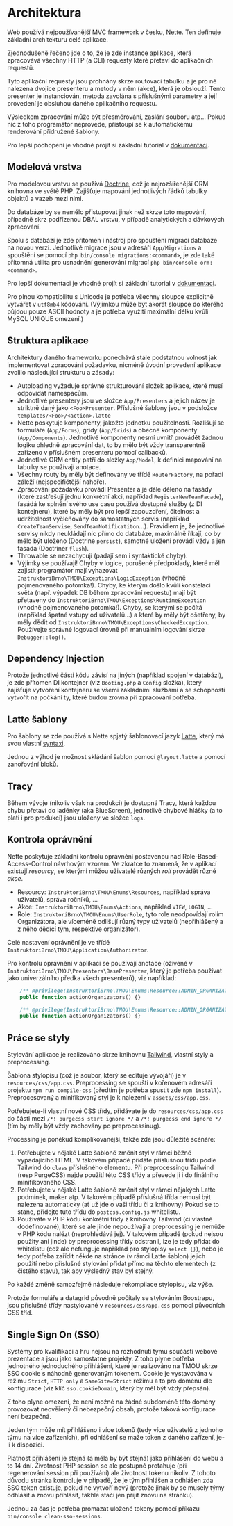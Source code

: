# Architektura

Web používá nejpoužívanější MVC framework v česku, [Nette](https://nette.org/cs/). Ten definuje základní architekturu
celé aplikace.
 
Zjednodušeně řečeno jde o to, že je zde instance aplikace, která zpracovává všechny HTTP (a CLI) requesty
které přetaví do aplikačních requestů.

Tyto aplikační requesty jsou prohnány skrze routovací tabulku a je pro ně nalezena dvojice presenteru a metody v něm (akce),
která je obslouží. Tento presenter je instanciován, metoda zavolána s příslušnými parametry a její provedení je obsluhou
daného aplikačního requestu.

Výsledkem zpracování může být přesměrování, zaslání souboru atp... Pokud nic z toho programátor neprovede, přistoupí se
k automatickému renderování přidružené šablony.

Pro lepší pochopení je vhodné projít si základní tutorial v [dokumentaci](https://doc.nette.org/cs/3.0/quickstart).

## Modelová vrstva

Pro modelovou vrstvu se používá [Doctrine](), což je nejrozšířenější ORM knihovna ve světě PHP. Zajišťuje
mapování jednotlivých řádků tabulky objektů a vazeb mezi nimi.

Do databáze by se nemělo přistupovat jinak než skrze toto mapování, případně skrz podřízenou DBAL vrstvu, v případě
analytických a dávkových zpracování.

Spolu s databází je zde přítomen i nástroj pro spouštění migrací databáze na novou verzi. Jednotlivé migrace jsou
v adresáři `App/Migrations` a spouštění se pomocí `php bin/console migrations:<command>`, je zde také přítomná utilita
pro  usnadnění generování migrací `php bin/console orm:<command>`.

Pro lepší dokumentaci je vhodné projít si základní tutorial v [dokumentaci](https://www.doctrine-project.org/projects/doctrine-orm/en/2.6/tutorials/getting-started.html).

Pro plnou kompatibilitu s Unicode je potřeba všechny sloupce explicitně vytvářet v `utf8mb4` kódování. (Výjimkou může být akorát sloupce do kterého půjdou pouze ASCII hodnoty a je potřeba využití maximální délku kvůli MySQL UNIQUE omezení.)

## Struktura aplikace

Architektury daného frameworku ponechává stále podstatnou volnost jak implementovat zpracování požadavku, nicméně
úvodní provedení aplikace zvolilo následující strukturu a zásady:

- Autoloading vyžaduje správné strukturování složek aplikace, které musí odpovídat namespacům.
- Jednotlivé presentery jsou ve složce `App/Presenters` a jejich název je striktně daný jako `<Foo>Presenter`. Příslušné
  šablony jsou v podsložce `templates/<Foo>/<action>.latte`
- Nette poskytuje komponenty, jakožto jednotku použitelnosti. Rozlišují se formuláře (`App/Forms`), gridy (`App/Grids`) a obecné komponenty (`App/Components`).
  Jednotlivé komponenty nesmí uvnitř provádět žádnou logiku ohledně zpracování dat, to by mělo být vždy transparentně zařízeno v příslušném presenteru pomocí callbacků.
- Jednotlivé ORM entity patří do složky `App/Model`, k definici mapování na tabulky se používají anotace.
- Všechny routy by měly být definovány ve třídě `RouterFactory`, na pořadí záleží (nejspecifičtější nahoře).
- Zpracování požadavku provádí Presenter a je dále děleno na fasády (které zastřešují jednu konkrétní akci, například `RegisterNewTeamFacade`),
  fasádá ke splnění svého use casu používá dostupné služby (z DI kontejneru), které by měly být pro lepší zapouzdření, čitelnost a udržitelnost
  vyčleňovány do samostatných servis (například `CreateTeamServise`, `SendTeamNotificatiton`...). Pravidlem je, že
  jednotlivé servisy nikdy neukládají nic přímo do databáze, maximálně říkají, co by mělo být uloženo (Doctrine `persist`), samotné uložení provádí
  vždy a jen fasáda (Doctriner `flush`).
- Throwable se nezachycují (padají sem i syntaktické chyby).
- Výjimky se používají! Chyby v logice, porušené předpoklady, které měl zajistit programátor
  mají vyhazovat `InstruktoriBrno\TMOU\Exceptions\LogicException` (vhodně pojmenovaného potomka!). Chyby, ke kterým došlo kvůli konstelaci světa (např. výpadek DB během zpracování requestu) mají být přetaveny do `InstruktoriBrno\TMOU\Exceptions\RuntimeException` (vhodně pojmenovaného potomka!).
  Chyby, se kterými se počítá (například špatné vstupy od uživatelů...) a které by měly být ošetřeny, by měly dědit od `InstruktoriBrno\TMOU\Exceptions\CheckedException`.
  Používejte správné logovací úrovně při manuálním logování skrze `Debugger::log()`. 

## Dependency Injection

Protože jednotlivé části kódu závisí na jiných (například spojení v databázi), je zde přítomen DI kontejner
(viz `Booting.php` a `Config` složka), který zajišťuje vytvoření kontejneru se všemi základními službami a se schopností
vytvořit na počkání ty, které budou zrovna při zpracování potřeba.

## Latte šablony

Pro šablony se zde používá s Nette spjatý šablonovací jazyk [Latte](https://latte.nette.org/cs/), který má svou
vlastní [syntaxi](https://latte.nette.org/cs/guide).

Jednou z výhod je možnost skládání šablon pomocí `@layout.latte` a pomocí zanořování bloků.

## Tracy

Během vývoje (nikoliv však na produkci) je dostupná Tracy, která každou chybu přetaví do laděnky (aka BlueScreen),
jednotlivé chybové hlášky (a to platí i pro produkci) jsou uloženy ve složce `logs`.

## Kontrola oprávnění

Nette poskytuje základní kontrolu oprávnění postavenou nad Role-Based-Access-Control návrhovým vzorem.
Ve zkratce to znamená, že v aplikací existují *resourcy*, se kterými můžou uživatelé různých *rolí* provádět různé *akce*.

- Resourcy: `InstruktoriBrno\TMOU\Enums\Resources`, například správa uživatelů, správa ročníků, ...
- Akce: `InstruktoriBrno\TMOU\Enums\Actions`, například `VIEW`, `LOGIN`, ...
- Role: `InstruktoriBrno\TMOU\Enums\UserRole`, tyto role neodpovídají rolím Organizátora, ale víceméně odlišují různý typy uživatelů (nepřihlášený a z něho dědící tým, respektive organizátor).

Celé nastavení oprávnění je ve třídě `InstruktoriBrno\TMOU\Application\Authorizator`.

Pro kontrolu oprávnění v aplikaci se používají anotace (oživené v `InstruktoriBrno\TMOU\Presenters\BasePresenter`, který je potřeba používat jako univerzálního předka všech presenterů), viz například:

```php
    /** @privilege(InstruktoriBrno\TMOU\Enums\Resource::ADMIN_ORGANIZATORS,InstruktoriBrno\TMOU\Enums\Action::VIEW) */
    public function actionOrganizators() {}
```

```php
    /** @privilege(InstruktoriBrno\TMOU\Enums\Resource::ADMIN_ORGANIZATORS,InstruktoriBrno\TMOU\Enums\Action::VIEW, Jetasys\Papilio\Enums\PrivilegeEnforceMethod::NOT_AVAILABLE) */
    public function actionOrganizators() {}
```

## Práce se styly

Stylování aplikace je realizováno skrze knihovnu [Tailwind](https://tailwindcss.com/), vlastní styly a preprocessing.

Šablona stylopisu (což je soubor, který se edituje vývojáři) je v `resources/css/app.css`. Preprocessing se spouští v kořenovém
adresáři projektu `npm run compile-css` (předtím je potřeba spustit zde `npm install`). Preprocesovaný a minifikovaný styl
je k nalezení v `assets/css/app.css`.

Potřebujete-li vlastní nové CSS třídy, přidávate je do `resources/css/app.css` do části mezi `/*! purgecss start ignore */` a `/*! purgecss end ignore */` (tím by měly být vždy zachovány po preprocessinug).

Processing je poněkud komplikovanější, takže zde jsou důležité scénáře:

1. Potřebujete v nějaké Latte šabloně změnit styl v rámci běžně vypadajícího HTML. V takovém případě přidáte příslušnou třídu podle Tailwind do `class` příslušného elementu.
   Při preprocessingu Tailwind (resp PurgeCSS) najde použití této CSS třídy a převede ji i do finálního minifikovaného CSS.
2. Potřebujete v nějaké Latte šabloně změnit styl v rámci nějakých Latte podmínek, maker atp. V takovém případě příslušná třída nemusí být nalezena automaticky (ať už jde o vaši třídu či z knihovny)
   Pokud se to stane, přidejte tuto třídu do `postcss.config.js` whitelistu.
3. Používáte v PHP kódu konkrétní třídy z knihovny Tailwind (či vlastně dodefinované), které se ale jinde nepoužívají a preprocessing je nemůže v PHP kódu nalézt (neprohledává jej). V takovém případě (pokud nejsou použity ani jinde)
   by preprocessing třídy odstranil, lze je tedy přidat do whitelistu (což ale nefunguje například pro stylopisy `select {}`), nebo je tedy potřeba zařídit někde na stránce (v rámci Latte šablon) jejich použití
   nebo příslušné stylování přidat přímo na těchto elementech (z čistého stavu), tak aby výsledný stav byl stejný. 

Po každé změně samozřejmě následuje rekompilace stylopisu, viz výše.

Protože formuláře a datagrid původně počítaly se stylováním Boostrapu, jsou příslušné třídy nastylované v `resources/css/app.css` pomocí původních CSS tříd.

## Single Sign On (SSO)

Systémy pro kvalifikaci a hru nejsou na rozhodnutí týmu součástí webové prezentace a jsou jako samostatné projekty.
Z toho plyne potřeba jednotného jednoduchého přihlášení, které je realizováno na TMOU skrze SSO cookie s náhodně generovaným tokenem.
Cookie je vystavována v režimu `Strict`, `HTTP only` a `SameSite=Strict` režimu a to pro doménu dle konfigurace (viz klíč `sso.cookieDomain`, který by měl být vždy přepsán).

Z toho plyne omezení, že není možné na žádné subdoméně této domény provozovat neověřený či nebezpečný obsah, protože taková konfigurace není bezpečná.

Jeden tým může mít přihlášeno i více tokenů (tedy více uživatelů z jednoho týmu na více zařízeních), při odhlášení se maže token z daného zařízení, je-li k dispozici.

Platnost přihlášení je stejná (a měla by být stejná) jako přihlášení do webu a to 14 dní. Životnost PHP session se ale postupně protahuje (při regenerování session při používání)
ale životnost tokenu nikoliv. Z tohoto důvodu stránka kontroluje v případě, že je tým přihlášen a odhlášen zda SSO token existuje, pokud ne vytvoří nový
(protože jinak by se musely týmy odhlásit a znovu přihlásit, takhle stačí jen přijít znovu na stránku).

Jednou za čas je potřeba promazat uložené tokeny pomocí příkazu `bin/console clean-sso-sessions`.
